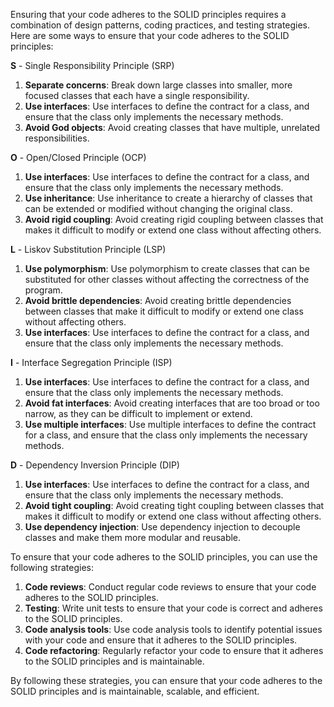 Ensuring that your code adheres to the SOLID principles requires a combination of design patterns, coding practices, and testing strategies. Here are some ways to ensure that your code adheres to the SOLID principles:

**S** - Single Responsibility Principle (SRP)

1. **Separate concerns**: Break down large classes into smaller, more focused classes that each have a single responsibility.
2. **Use interfaces**: Use interfaces to define the contract for a class, and ensure that the class only implements the necessary methods.
3. **Avoid God objects**: Avoid creating classes that have multiple, unrelated responsibilities.

**O** - Open/Closed Principle (OCP)

1. **Use interfaces**: Use interfaces to define the contract for a class, and ensure that the class only implements the necessary methods.
2. **Use inheritance**: Use inheritance to create a hierarchy of classes that can be extended or modified without changing the original class.
3. **Avoid rigid coupling**: Avoid creating rigid coupling between classes that makes it difficult to modify or extend one class without affecting others.

**L** - Liskov Substitution Principle (LSP)

1. **Use polymorphism**: Use polymorphism to create classes that can be substituted for other classes without affecting the correctness of the program.
2. **Avoid brittle dependencies**: Avoid creating brittle dependencies between classes that make it difficult to modify or extend one class without affecting others.
3. **Use interfaces**: Use interfaces to define the contract for a class, and ensure that the class only implements the necessary methods.

**I** - Interface Segregation Principle (ISP)

1. **Use interfaces**: Use interfaces to define the contract for a class, and ensure that the class only implements the necessary methods.
2. **Avoid fat interfaces**: Avoid creating interfaces that are too broad or too narrow, as they can be difficult to implement or extend.
3. **Use multiple interfaces**: Use multiple interfaces to define the contract for a class, and ensure that the class only implements the necessary methods.

**D** - Dependency Inversion Principle (DIP)

1. **Use interfaces**: Use interfaces to define the contract for a class, and ensure that the class only implements the necessary methods.
2. **Avoid tight coupling**: Avoid creating tight coupling between classes that makes it difficult to modify or extend one class without affecting others.
3. **Use dependency injection**: Use dependency injection to decouple classes and make them more modular and reusable.

To ensure that your code adheres to the SOLID principles, you can use the following strategies:

1. **Code reviews**: Conduct regular code reviews to ensure that your code adheres to the SOLID principles.
2. **Testing**: Write unit tests to ensure that your code is correct and adheres to the SOLID principles.
3. **Code analysis tools**: Use code analysis tools to identify potential issues with your code and ensure that it adheres to the SOLID principles.
4. **Code refactoring**: Regularly refactor your code to ensure that it adheres to the SOLID principles and is maintainable.

By following these strategies, you can ensure that your code adheres to the SOLID principles and is maintainable, scalable, and efficient.
